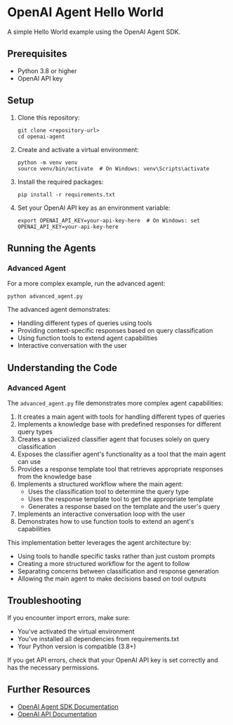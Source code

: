 # OpenAI Agent Hello World

A simple Hello World example using the OpenAI Agent SDK.

## Prerequisites

- Python 3.8 or higher
- OpenAI API key

## Setup

1. Clone this repository:
   ```
   git clone <repository-url>
   cd openai-agent
   ```

2. Create and activate a virtual environment:
   ```
   python -m venv venv
   source venv/bin/activate  # On Windows: venv\Scripts\activate
   ```

3. Install the required packages:
   ```
   pip install -r requirements.txt
   ```

4. Set your OpenAI API key as an environment variable:
   ```
   export OPENAI_API_KEY=your-api-key-here  # On Windows: set OPENAI_API_KEY=your-api-key-here
   ```

## Running the Agents

### Advanced Agent

For a more complex example, run the advanced agent:

```
python advanced_agent.py
```

The advanced agent demonstrates:
- Handling different types of queries using tools
- Providing context-specific responses based on query classification
- Using function tools to extend agent capabilities
- Interactive conversation with the user

## Understanding the Code

### Advanced Agent

The `advanced_agent.py` file demonstrates more complex agent capabilities:

1. It creates a main agent with tools for handling different types of queries
2. Implements a knowledge base with predefined responses for different query types
3. Creates a specialized classifier agent that focuses solely on query classification
4. Exposes the classifier agent's functionality as a tool that the main agent can use
5. Provides a response template tool that retrieves appropriate responses from the knowledge base
6. Implements a structured workflow where the main agent:
   - Uses the classification tool to determine the query type
   - Uses the response template tool to get the appropriate template
   - Generates a response based on the template and the user's query
7. Implements an interactive conversation loop with the user
8. Demonstrates how to use function tools to extend an agent's capabilities

This implementation better leverages the agent architecture by:
- Using tools to handle specific tasks rather than just custom prompts
- Creating a more structured workflow for the agent to follow
- Separating concerns between classification and response generation
- Allowing the main agent to make decisions based on tool outputs

## Troubleshooting

If you encounter import errors, make sure:
- You've activated the virtual environment
- You've installed all dependencies from requirements.txt
- Your Python version is compatible (3.8+)

If you get API errors, check that your OpenAI API key is set correctly and has the necessary permissions.

## Further Resources

- [OpenAI Agent SDK Documentation](https://openai.github.io/openai-agents-python/)
- [OpenAI API Documentation](https://platform.openai.com/docs/api-reference)
